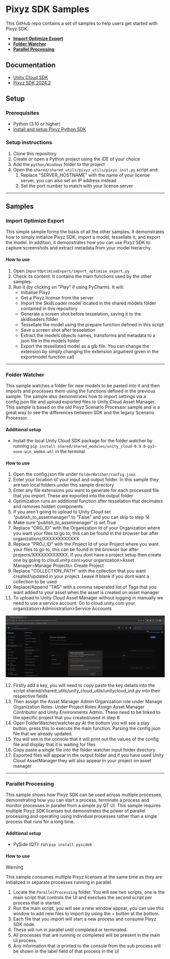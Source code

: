 # Pixyz SDK Samples

This GitHub repo contains a set of samples to help users get started with Pixyz SDK:
- **[Import Optimize Export](#import-optimize-export)**
- **[Folder Watcher](#folder-watcher)**
- **[Parallel Processing](#parallel-processing)**

## Documentation

* [Unity Cloud SDK](https://docs.unity.com/cloud/en-us/asset-manager/python-sdk) 
* [Pixyz SDK 2024.2](https://www.pixyz-software.com/documentations/html/2024.2/sdk/manual/index.html)

## Setup

### Prerequisites

* Python (3.10 or higher)
* [Install and setup Pixyz Python SDK](https://www.pixyz-software.com/documentations/html/2024.2/sdk/manual/installation/python.html)

### Setup instructions

1. Clone this repository
1. Create or open a Python project using the IDE of your choice
1. Add the `python/Windows` folder to the project
1. Open the `shared/shared_utils/pixyz_utils/pixyz_init.py` script and:
   1. Replace "SERVER_HOSTNAME" with the name of your license server, you can also set an IP address instead
   2. Set the port number to match with your license server

---

## Samples

### Import Optimize Export

This simple sample forms the basis of all the other samples. It demonstrates how to simply initialize Pixyz SDK, import a model, tessellate it, and export the model. In addition, it demonstrates how you can use Pixyz SDK to capture screenshots and extract metadata from your model hierarchy.

#### How to use

1. Open `ImportOptimiseExport/import_optimise_export.py`
1. Check its content. It contains the main functions used by the other samples.
1. Run it (by clicking on "Play" if using PyCharm). It will:
   - Initialise Pixyz
   - Get a Pixyz license from the server
   - Import the SkidLoader model located in the shared models folder contained in this repository
   - Generate a screen shot before tesselation, saving it to the skidloaders folder
   - Tessellate the model using the prepare function defined in this script
   - Save a screen shot after tesselation
   - Extract the models objects names, transforms and metadata to a json file in the models folder
   - Export the tessellated model as a glb file. You can change the extension by simply changing the extension argument given in the exportmodel function call

---

### Folder Watcher

This sample watches a folder for new models to be pasted into it and then imports and processes them using the functions defined in the previous sample. The sample also demonstrates how to import settings via a config.json file and upload exported files to Unity Cloud Asset Manager. This sample is based on the old Pixyz Scenario Processor sample and is a great way to see the differences between SDK and the legacy Scenario Processor.

#### Additional setup

* Install the local Unity Cloud SDK package for the folder watcher by running `pip install shared/shared_modules/unity_cloud-0.9.0-py3-none-win_amd64.whl` in the terminal

#### How to use

1. Open the config.json file under `FolderWatcher/config.json`
2. Enter your location of your input and output folder. In this sample they are two local folders under this sample directory
3. Enter any file extensions you want to generate for each processed file that you import. These are exported into the output folder
4. Optimization runs an additional function after tesselation that decimates and removes hidden components
5. If you aren't going to upload to Unity Cloud set "publish_to_assetmanager" to "False" and you can skip to step 14
6. Make sure "publish_to_assetmanager" is set True
7. Replace "ORG_ID" with the Organization Id of your Organization where you want your files to go to, this can be found in the browser bar after organizations/XXXXXXXXXXXX
8. Replace "PROJ_ID" with the Project Id of your Project where you want your files to go to, this can be found in the browser bar after projects/XXXXXXXXXXXX. If you dont have a project setup then create one by going to cloud.unity.com>your organization>Asset Manager>Manage Projects> Create Project
9. Replace "COLLECTION_PATH" with the collection that you want created/updated in your project. Leave it blank if you dont want a collection to be used
10. Replace/Append "TAG" with a comma seperated list of Tags that you want added to your asset when the asset is created on asset manager
11. To upload to Unity Cloud Asset Manager without logging in manually we need to use a service account. Go to cloud.unity.com your organization>Administration>Service Accounts
<img src="documentation/img/asset_manager_service_account.png" alt="asset manager service account setup" width="800">

12. Firstly add a key, you will need to copy paste the key details into the script shared/shared_utils/unity_cloud_utils/unitycloud_init.py into their respective fields
13. Then assign the Asset Manager Admin Organization role under Manage Organization Roles. Under Project Roles Assign Asset Manager Contributor and Unity Environments Admin. These need to be linked to the specific project that you created/used in step 8
14. Open FolderWatcher/watcher.py At the bottom you will see a play button, press this to execute the main function. Parsing the config.json file that we already updated.
15. You will see in the console that it will print out the values of the config file and display that it is waiting for files
16. Copy paste a single file into the folder watcher input folder directory
17. Exported files will appear in the output folder and if you have used Unity Cloud AssetManager they will also appear in your project on asset manager

---

### Parallel Processing

This sample shows how Pixyz SDK can be used across multiple processes, demonstrating how you can start a process, terminate a process and monitor processes in parallel from a simple py QT UI. This sample requires multiple Pixyz SDK licenses but demonstrates the power of parallel processing and operating using individual processes rather than a single process that runs for a long time.

#### Additional setup

* PySide (QT): run `pip install pyside6`

#### How to use

> [!WARNING]
> This sample consumes multiple Pixyz licenses at the same time as they are initialized in separate processes running in parallel.

1. Locate the `ParallelProcessing` folder. You will see two scripts, one is the main script that controls the UI and exectues the second script per process that is started.
1. Run the main script, you will see a new window appear, you can use this window to add new files to import by using the + button at the bottom.
1. Each file that you import will start a new process and consume Pixyz SDK node.
1. These will run in parallel until completed or terminated.  
1. All processes that are running or completed will be present in the main UI process.
1. Any information that is printed to the console from the sub process will be shown in the label field of that process in the UI
